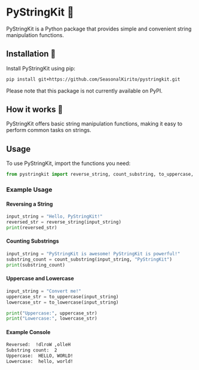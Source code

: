 # PyStringKit 🐍

PyStringKit is a Python package that provides simple and convenient string manipulation functions.

## Installation 📩

Install PyStringKit using pip:

```bash
pip install git+https://github.com/SeasonalKirito/pystringkit.git
```

Please note that this package is not currently available on PyPI.

## How it works 💽

PyStringKit offers basic string manipulation functions, making it easy to perform common tasks on strings.

## Usage

To use PyStringKit, import the functions you need:

```python
from pystringkit import reverse_string, count_substring, to_uppercase, to_lowercase
```

### Example Usage

#### Reversing a String

```python
input_string = "Hello, PyStringKit!"
reversed_str = reverse_string(input_string)
print(reversed_str)
```

#### Counting Substrings

```python
input_string = "PyStringKit is awesome! PyStringKit is powerful!"
substring_count = count_substring(input_string, "PyStringKit")
print(substring_count)
```

#### Uppercase and Lowercase

```python
input_string = "Convert me!"
uppercase_str = to_uppercase(input_string)
lowercase_str = to_lowercase(input_string)

print("Uppercase:", uppercase_str)
print("Lowercase:", lowercase_str)
```
#### Example Console
```cmd
Reversed:  !dlroW ,olleH
Substring count:  2
Uppercase:  HELLO, WORLD!
Lowercase:  hello, world!
```